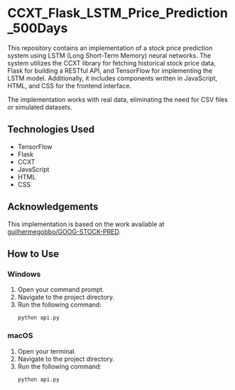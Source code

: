# CCXT_Flask_LSTM_Price_Prediction_500Days

This repository contains an implementation of a stock price prediction system using LSTM (Long Short-Term Memory) neural networks. The system utilizes the CCXT library for fetching historical stock price data, Flask for building a RESTful API, and TensorFlow for implementing the LSTM model. Additionally, it includes components written in JavaScript, HTML, and CSS for the frontend interface.

The implementation works with real data, eliminating the need for CSV files or simulated datasets.

## Technologies Used
- TensorFlow
- Flask
- CCXT
- JavaScript
- HTML
- CSS

## Acknowledgements
This implementation is based on the work available at [guilhermegobbo/GOOG-STOCK-PRED](https://github.com/guilhermegobbo/GOOG-STOCK-PRED/tree/main).

## How to Use
### Windows
1. Open your command prompt.
2. Navigate to the project directory.
3. Run the following command:
    ```
    python api.py
    ```

### macOS
1. Open your terminal.
2. Navigate to the project directory.
3. Run the following command:
    ```
    python api.py
    ```
